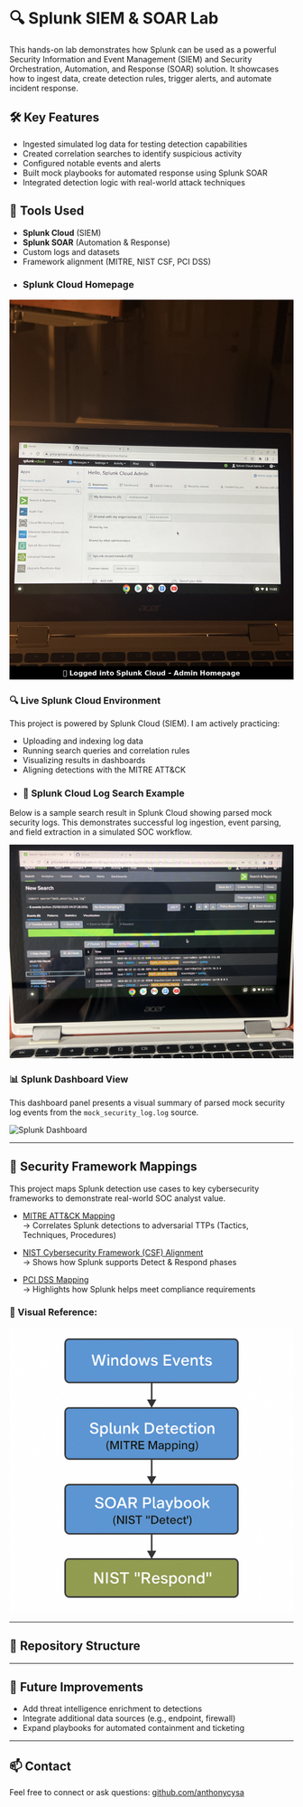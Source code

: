 # 🔍 Splunk SIEM & SOAR Lab

This hands-on lab demonstrates how Splunk can be used as a powerful Security Information and Event Management (SIEM) and Security Orchestration, Automation, and Response (SOAR) solution. It showcases how to ingest data, create detection rules, trigger alerts, and automate incident response.

## 🛠️ Key Features

- Ingested simulated log data for testing detection capabilities
- Created correlation searches to identify suspicious activity
- Configured notable events and alerts
- Built mock playbooks for automated response using Splunk SOAR
- Integrated detection logic with real-world attack techniques

## 🎯 Tools Used

- **Splunk Cloud** (SIEM)
- **Splunk SOAR** (Automation & Response)
- Custom logs and datasets
- Framework alignment (MITRE, NIST CSF, PCI DSS)
- ### Splunk Cloud Homepage

![Splunk Cloud Admin Homepage](https://github.com/anthonycysa/Splunk-siem-soar-lab/blob/main/splunk-cloud-homepage.png?raw=true)
### 🔍 Live Splunk Cloud Environment

This project is powered by Splunk Cloud (SIEM). I am actively practicing:

- Uploading and indexing log data  
- Running search queries and correlation rules  
- Visualizing results in dashboards  
- Aligning detections with the MITRE ATT&CK
- ### 📸 Splunk Cloud Log Search Example

Below is a sample search result in Splunk Cloud showing parsed mock security logs. This demonstrates successful log ingestion, event parsing, and field extraction in a simulated SOC workflow.

![Splunk Log Search](https://github.com/anthonycysa/splunk-siem-soar-lab/blob/main/Splunk%20log%20search%20example%20.JPEG?raw=true)
### 📊 Splunk Dashboard View

This dashboard panel presents a visual summary of parsed mock security log events from the `mock_security_log.log` source.

![Splunk Dashboard](dashboard.jpeg)



---

## 🔐 Security Framework Mappings

This project maps Splunk detection use cases to key cybersecurity frameworks to demonstrate real-world SOC analyst value.

- [MITRE ATT&CK Mapping](./mitre_attack.md)  
  → Correlates Splunk detections to adversarial TTPs (Tactics, Techniques, Procedures)

- [NIST Cybersecurity Framework (CSF) Alignment](./nist_csf.md)  
  → Shows how Splunk supports Detect & Respond phases

- [PCI DSS Mapping](./pci_dss.md)  
  → Highlights how Splunk helps meet compliance requirements

### 🧭 Visual Reference:
![NIST CSF Flowchart](./nist_flowchart.png)

---

## 📁 Repository Structure
---

## 🚀 Future Improvements

- Add threat intelligence enrichment to detections
- Integrate additional data sources (e.g., endpoint, firewall)
- Expand playbooks for automated containment and ticketing

---

## 📫 Contact

Feel free to connect or ask questions:
[github.com/anthonycysa](https://github.com/anthonycysa)
